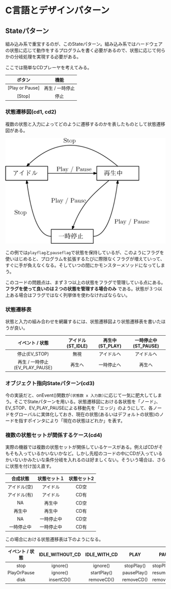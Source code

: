 # C言語とデザインパターン

## Stateパターン

組み込み系で重宝するのが、このStateパターン。組み込み系ではハードウェアの状態に応じて動作をするプログラムを書く必要があるので、状態に応じて何らかの分岐処理を実現する必要がある。

ここでは簡単なCDプレーヤを考えてみる。


| ボタン          | 機能            |
|:---------------:|:---------------:|
| [Play or Pause] | 再生 / 一時停止 |
| [Stop]          | 停止            |


### 状態遷移図(cd1, cd2)

複数の状態と入力によってどのように遷移するのかを表したものとして状態遷移図がある。

![状態遷移表](images/state_transition.png)


この例では`playflag`と`pauseflag`で状態を保持しているが、このようにフラグを使いはじめると、プログラムを拡張するたびに際限なくフラグが増えていって、すぐに手が負えなくなる。そしていつの間にかモンスターメソッドになってしまう。

このコードの問題点は、まず３つ以上の状態をフラグで管理している点にある。 **フラグを使って良いのは２つの状態を管理する場合のみ** である。状態が３つ以上ある場合はフラグではなく列挙体を使わなければならない。

### 状態遷移表

状態と入力の組み合わせを網羅するには、状態遷移図より状態遷移表を書いたほうが良い。

| イベント / 状態                 | アイドル(ST\_IDLE) | 再生中(ST\_PLAY) | 一時停止中(ST\_PAUSE) |
|:-------------------------------:|:------------------:|:----------------:|:---------------------:|
| 停止(EV\_STOP)                  | 無視               | アイドルへ       | アイドルへ            |
| 再生 / 一時停止(EV\_PLAY_PAUSE) | 再生へ             | 一時停止へ       | 再生へ                |

### オブジェクト指向Stateパターン(cd3)

今の実装だと、onEvent()関数が`(状態数 x 入力数)`に応じて一気に肥大してしまう。そこでStateパターンを用いる。状態遷移図における各状態を「ノード」、EV\_STOP、EV\_PLAY\_PAUSEによる移動先を「エッジ」のようにして、各ノードをグローバルに実体化しておき、現在の状態(あるいはデフォルトの状態)のノードを指すポインタにより「現在の状態はどれか」を表す。

### 複数の状態セットが関係するケース(cd4)

実際の機器では複数の状態セットが関係しているケースがある。例えばCDがそもそも入っているかいないかなど。しかし先程のコードの中にCDが入っているかいないかみたいな条件分岐を入れるのは好ましくない。そういう場合は、さらに状態を付け加え直す。

| 合成状態     | 状態セット１ | 状態セット2 |
|:------------:|:------------:|:-----------:|
| アイドル(空) | アイドル     | CD空        |
| アイドル(有) | アイドル     | CD有        |
| NA           | 再生中       | CD空        |
| 再生中       | 再生中       | CD有        |
| NA           | 一時停止中   | CD空        |
| 一時停止中   | 一時停止中   | CD有        |


この場合における状態遷移表は下のようになる。

| イベント / 状態 | IDLE\_WITHOUT\_CD | IDLE\_WITH\_CD | PLAY        | PAUSE        |
|:---------------:|:-----------------:|:--------------:|:-----------:|--------------|
| stop            | ignore()          | ignore()       | stopPlay()  | stopPlay()   |
| PlayOrPause     | ignore()          | startPlay()    | pausePlay() | resumePlay() |
| disk            | insertCD()        | removeCD()     | removeCD()  | removeCD()   |

